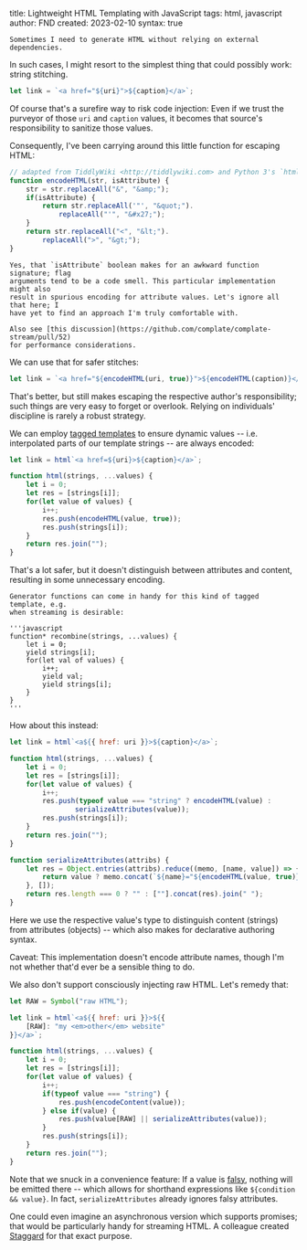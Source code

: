 title: Lightweight HTML Templating with JavaScript
tags: html, javascript
author: FND
created: 2023-02-10
syntax: true

```intro
Sometimes I need to generate HTML without relying on external dependencies.
```

In such cases, I might resort to the simplest thing that could possibly work:
string stitching.

```javascript
let link = `<a href="${uri}">${caption}</a>`;
```

Of course that's a surefire way to risk code injection: Even if we trust the
purveyor of those `uri` and `caption` values, it becomes that source's
responsibility to sanitize those values.

Consequently, I've been carrying around this little function for escaping
HTML:

```javascript
// adapted from TiddlyWiki <http://tiddlywiki.com> and Python 3's `html` module
function encodeHTML(str, isAttribute) {
    str = str.replaceAll("&", "&amp;");
    if(isAttribute) {
        return str.replaceAll('"', "&quot;").
            replaceAll("'", "&#x27;");
    }
    return str.replaceAll("<", "&lt;").
        replaceAll(">", "&gt;");
}
```

```aside compact
Yes, that `isAttribute` boolean makes for an awkward function signature; flag
arguments tend to be a code smell. This particular implementation might also
result in spurious encoding for attribute values. Let's ignore all that here; I
have yet to find an approach I'm truly comfortable with.

Also see [this discussion](https://github.com/complate/complate-stream/pull/52)
for performance considerations.
```

We can use that for safer stitches:

```javascript
let link = `<a href="${encodeHTML(uri, true)}">${encodeHTML(caption)}</a>`;
```

That's better, but still makes escaping the respective author's responsibility;
such things are very easy to forget or overlook. Relying on
individuals' discipline is rarely a robust strategy.

We can employ
[tagged templates](https://developer.mozilla.org/en-US/docs/Web/JavaScript/Reference/Template_literals#tagged_templates)
to ensure dynamic values -- i.e. interpolated parts of our template strings --
are always encoded:

```javascript
let link = html`<a href=${uri}>${caption}</a>`;

function html(strings, ...values) {
    let i = 0;
    let res = [strings[i]];
    for(let value of values) {
        i++;
        res.push(encodeHTML(value, true));
        res.push(strings[i]);
    }
    return res.join("");
}
```

That's a lot safer, but it doesn't distinguish between attributes and
content, resulting in some unnecessary encoding.

```aside
Generator functions can come in handy for this kind of tagged template, e.g.
when streaming is desirable:

'''javascript
function* recombine(strings, ...values) {
    let i = 0;
    yield strings[i];
    for(let val of values) {
        i++;
        yield val;
        yield strings[i];
    }
}
'''
```

How about this instead:

```javascript
let link = html`<a${{ href: uri }}>${caption}</a>`;

function html(strings, ...values) {
    let i = 0;
    let res = [strings[i]];
    for(let value of values) {
        i++;
        res.push(typeof value === "string" ? encodeHTML(value) :
                serializeAttributes(value));
        res.push(strings[i]);
    }
    return res.join("");
}

function serializeAttributes(attribs) {
    let res = Object.entries(attribs).reduce((memo, [name, value]) => {
        return value ? memo.concat(`${name}="${encodeHTML(value, true)}"`) : memo;
    }, []);
    return res.length === 0 ? "" : [""].concat(res).join(" ");
}
```

Here we use the respective value's type to distinguish content (strings) from
attributes (objects) -- which also makes for declarative authoring syntax.

Caveat: This implementation doesn't encode attribute names, though I'm not
whether that'd ever be a sensible thing to do.

We also don't support consciously injecting raw HTML. Let's remedy that:

```javascript
let RAW = Symbol("raw HTML");

let link = html`<a${{ href: uri }}>${{
    [RAW]: "my <em>other</em> website"
}}</a>`;

function html(strings, ...values) {
    let i = 0;
    let res = [strings[i]];
    for(let value of values) {
        i++;
        if(typeof value === "string") {
            res.push(encodeContent(value));
        } else if(value) {
            res.push(value[RAW] || serializeAttributes(value));
        }
        res.push(strings[i]);
    }
    return res.join("");
}
```

Note that we snuck in a convenience feature: If a value is
[falsy](https://developer.mozilla.org/en-US/docs/Glossary/Falsy), nothing will
be emitted there -- which allows for shorthand expressions like
`${condition && value}`. In fact, `serializeAttributes` already ignores falsy
attributes.

One could even imagine an asynchronous version which supports promises; that
would be particularly handy for streaming HTML. A colleague created
[Staggard](https://deno.land/x/staggard) for that exact purpose.
